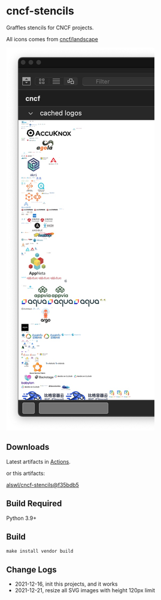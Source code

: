 # cncf-stencils

Graffles stencils for CNCF projects.

All icons comes from [cncf/landscape](https://github.com/cncf/landscape/)

![snapshot](https://github.com/alswl/cncf-stencils/blob/master/snapshot.jpg?raw=true)

## Downloads

Latest artifacts in [Actions](https://github.com/alswl/cncf-stencils/actions).

or this artifacts:

[alswl/cncf-stencils@f35bdb5](https://github.com/alswl/cncf-stencils/actions/runs/1587492218)


## Build Required

Python 3.9+


## Build

```
make install vendor build
```

## Change Logs

- 2021-12-16, init this projects, and it works
- 2021-12-21, resize all SVG images with height 120px limit
